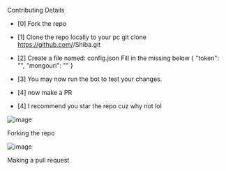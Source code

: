 Contributing Details

- [0] Fork the repo

- [1] Clone the repo locally to your pc
git clone 
https://github.com/<your github username>/Shiba.git

- [2] Create a file named: config.json
Fill in the missing below
{
  "token": "",
  "mongouri": ""
}

- [3] You may now run the bot to test your changes.

- [4] now make a PR

- [4] I recommend you star the repo cuz why not lol

![image](https://user-images.githubusercontent.com/72932485/122133999-659ddb80-ce03-11eb-916e-2f083428fd82.png)
  
  Forking the repo
  
 ![image](https://user-images.githubusercontent.com/72932485/122134132-a0077880-ce03-11eb-956b-caf581cfec0e.png)
  
  Making a pull request
